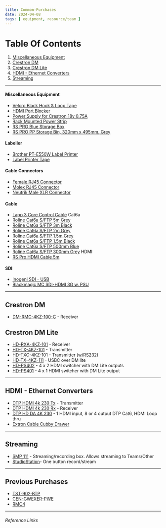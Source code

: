 ```yaml
---
title: Common-Purchases
date: 2024-04-08
tags: [ equipment, resource/team ]
---
```

# Table Of Contents
1. [Miscellaneous Equipment](#Miscellaneous%20Equipment)
2. [Crestron DM](#Crestron%20DM)
3. [Crestron DM Lite](#Crestron%20DM%20Lite)
4. [HDMI - Ethernet Converters](#HDMI%20-%20Ethernet%20Converters)
5. [Streaming](#Streaming)

---

#### Miscellaneous Equipment
- [Velcro Black Hook & Loop Tape]
- [HDMI Port Blocker]
- [Power Supply for Crestron 18v 0.75A]
- [Rack Mounted Power Strip]
- [RS PRO Blue Storage Box]
- [RS PRO PP Storage Bin, 320mm x 495mm, Grey]

[Velcro Black Hook & Loop Tape]: https://ie.rs-online.com/web/p/hook-loop-tapes/4239533
[HDMI Port Blocker]: https://ie.rs-online.com/web/p/av-connector-accessories/7635751
[Power Supply for Crestron 18v 0.75A]: https://ie.rs-online.com/web/p/ac-dc-adapters/1176114
[Rack Mounted Power Strip]: https://ie.farnell.com/lms-data/pdu-6ws-h/6-way-horizontal-13a-switched/dp/3761838
[RS PRO Blue Storage Box]: https://ie.rs-online.com/web/p/storage-boxes/6742413
[RS PRO PP Storage Bin, 320mm x 495mm, Grey]: https://ie.rs-online.com/web/p/storage-bins/7604189

#### Labeller
- [Brother PT-E550W Label Printer]
- [Label Printer Tape]

[Brother PT-E550W Label Printer]: https://ie.rs-online.com/web/p/label-printers/9186692
[Label Printer Tape]: https://ie.rs-online.com/web/p/label-printer-tapes/1572275

#### Cable Connectors
- [Female RJ45 Connector]
- [Molex RJ45 Connector]
- [Neutrik Male XLR Connector]

[Female RJ45 Connector]: https://ie.rs-online.com/web/p/ethernet-connectors/7810845
[Molex RJ45 Connector]: https://ie.rs-online.com/web/p/ethernet-connectors/8006829?gb=s
[Neutrik Male XLR Connector]: https://ie.rs-online.com/web/p/xlr-connectors/0405607

#### Cable
- [Lapp 3 Core Control Cable]
  Cat6a
- [Roline Cat6a S/FTP 5m Grey]
- [Roline Cat6a S/FTP 3m Black]
- [Roline Cat6a S/FTP 2m Grey]
- [Roline Cat6a S/FTP 1.5m Grey]
- [Roline Cat6a S/FTP 1.5m Black]
- [Roline Cat6a S/FTP 500mm Blue]
- [Roline Cat6a S/FTP 300mm Grey]
  HDMI
- [RS Pro HDMI Cable 5m]

[Lapp 3 Core Control Cable]: https://ie.rs-online.com/web/p/twisted-pair-multicore-data-cable/4451654
[Roline Cat6a S/FTP 5m Grey]: https://ie.rs-online.com/web/p/ethernet-cable/1973580
[Roline Cat6a S/FTP 2m Grey]: https://ie.rs-online.com/web/p/ethernet-cable/1973633
[Roline Cat6a S/FTP 3m Black]: https://ie.rs-online.com/web/p/ethernet-cable/1973647
[Roline Cat6a S/FTP 1.5m Grey]: https://ie.rs-online.com/web/p/ethernet-cable/2660724
[Roline Cat6a S/FTP 1.5m Black]: https://ie.rs-online.com/web/p/ethernet-cable/2660730
[Roline Cat6a S/FTP 300mm Grey]: https://ie.rs-online.com/web/p/ethernet-cable/1973611
[Roline Cat6a S/FTP 500mm Blue]: https://ie.rs-online.com/web/p/ethernet-cable/1973623

[RS Pro HDMI Cable 5m]: https://ie.rs-online.com/web/p/hdmi-cables/1828475

#### SDI
- [Inogeni SDI - USB]
- [Blackmagic MC SDI-HDMI 3G w. PSU]

[Inogeni SDI - USB]: https://www.thomann.de/ie/inogeni_sdi_to_usb_3.0_converter.htm?listPosition=2
[Blackmagic MC SDI-HDMI 3G w. PSU]:https://www.thomann.de/ie/blackmagic_design_mc_sdi_hdmi_3g_w._psu.htm

---

## Crestron DM
- [DM-RMC-4KZ-100-C] - Receiver

[DM-RMC-4KZ-100-C]: https://www.crestron.com/Products/Video/DigitalMedia-Endpoints/Receivers/DM-RMC-4KZ-100-C

## Crestron DM Lite
- [HD-RXA-4KZ-101] - Receiver
- [HD-TX-4KZ-101] - Transmitter
- [HD-TXC-4KZ-101] - Transmitter (w/RS232) 
- [HD-TX-4KZ-111] - USBC over DM lite
- [HD-PS402] - 4 x 2 HDMI switcher with DM Lite outputs 
- [HD-PS401] - 4 x 1 HDMI switcher with DM Lite output

[HD-RXA-4KZ-101]: https://www.crestron.com/Products/Video/HDMI-Solutions/HDMI-Extenders/HD-RXA-4KZ-101
[HD-TX-4KZ-101]: https://www.crestron.com/Products/Video/HDMI-Solutions/HDMI-Extenders/HD-TX-4KZ-101
[HD-TXC-4KZ-101]: https://www.crestron.com/Products/Video/HDMI-Solutions/HDMI-Extenders/HD-TXC-4KZ-101
[HD-TX-4KZ-111]: https://www.crestron.com/Products/Video/HDMI-Solutions/HDMI-Extenders/HD-TX-4KZ-111
[HD-PS402]: https://www.crestron.com/Products/Video/DigitalMedia-Switchers/Fixed-Switchers/HD-PS402
[HD-PS401]: https://www.crestron.com/Products/Video/DigitalMedia-Switchers/Fixed-Switchers/HD-PS401

---

## HDMI - Ethernet Converters
- [DTP HDMI 4k 230 Tx] - Transmitter
- [DTP HDMI 4k 230 Rx] - Receiver
- [DTP HD DA 4K 230] - 1 HDMI input, 8 or 4 output DTP Cat6, HDMI Loop thru
- [Extron Cable Cubby Drawer](https://www.extron.com/product/ccdseries)

[DTP HDMI 4k 230 Tx]: https://www.extron.com/product/dtphdmi230tx?subtype=360
[DTP HDMI 4k 230 Rx]: https://www.extron.com/product/dtphdmi230rx?subtype=360
[DTP HD DA 4K 230]: https://www.extron.com/product/dtphdda230

---

## Streaming
- [SMP 111] - Streaming/recording box. Allows streaming to Teams/Other
- [StudioStation]- One button record/stream

[SMP 111]: https://www.extron.com/product/smp111
[StudioStation]: https://www.extron.com/product/studiostation

---

## Previous Purchases
- [TST‑902‑BTP]
- [CEN-GWEXER-PWE]
- [RMC4]

[TST‑902‑BTP]: https://www.crestron.com/Products/Accessory/Power-Supplies/Battery-Packs/TST-902-BTP
[CEN-GWEXER-PWE]: https://www.crestron.com/Products/Control-Hardware-Software/Wireless-Communications/Wireless-Gateways/CEN-GWEXER-PWE
[RMC4]: https://www.crestron.com/Products/Control-Hardware-Software/Hardware/Control-Systems/RMC4

---

###### Reference Links











